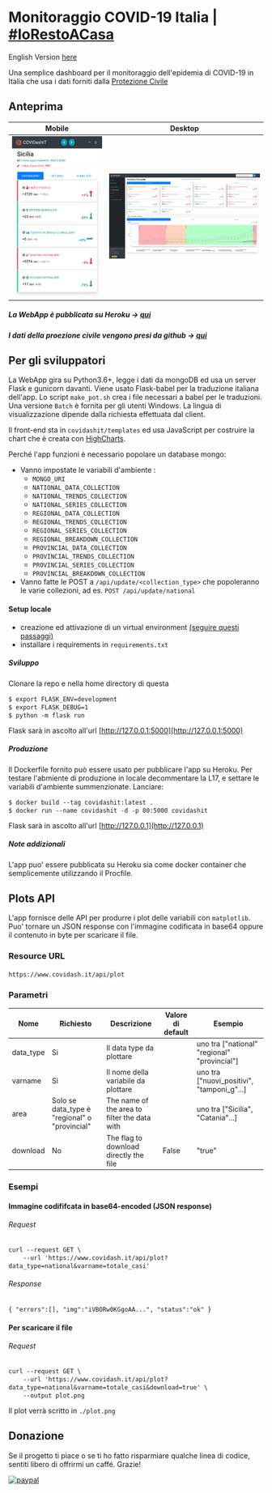 # Monitoraggio COVID-19 Italia | [\#IoRestoACasa](https://twitter.com/hashtag/iorestoacasa)

English Version [here](https://github.com/fabriziomiano/covidashit/blob/master/README.md)

Una semplice dashboard per il monitoraggio dell'epidemia di COVID-19 in Italia
che usa i dati forniti dalla [Protezione Civile](https://github.com/pcm-dpc) 

## Anteprima

Mobile          |  Desktop
:-------------------------:|:-------------------------:
![alt_text](https://raw.githubusercontent.com/fabriziomiano/covidashit/main/previews/mobile_it.png) |  ![alt_text](https://raw.githubusercontent.com/fabriziomiano/covidashit/main/previews/preview_it.png)

##### La WebApp è pubblicata su Heroku &#8594; [qui](https://covidashit.herokuapp.com/)

##### I dati della proezione civile vengono presi da github &#8594; [qui](https://github.com/pcm-dpc/COVID-19/blob/master/dati-json/dpc-covid19-ita-andamento-nazionale.json)

## Per gli sviluppatori

La WebApp gira su Python3.6+, legge i dati da mongoDB ed usa un server 
Flask e gunicorn davanti.
Viene usato Flask-babel per la traduzione italiana dell'app. 
Lo script `make_pot.sh` crea i file necessari a babel per le traduzioni.
Una versione `Batch` è fornita per gli utenti Windows. 
La lingua di visualizzazione dipende dalla richiesta effettuata dal client.

Il front-end sta in `covidashit/templates` ed usa JavaScript per costruire la chart che è 
creata con [HighCharts](https://www.highcharts.com/). 

Perché l'app funzioni è necessario popolare un database mongo: 
 - Vanno impostate le variabili d'ambiente :
    * `MONGO_URI`
    * `NATIONAL_DATA_COLLECTION`
    * `NATIONAL_TRENDS_COLLECTION`
    * `NATIONAL_SERIES_COLLECTION`
    * `REGIONAL_DATA_COLLECTION`
    * `REGIONAL_TRENDS_COLLECTION`
    * `REGIONAL_SERIES_COLLECTION`
    * `REGIONAL_BREAKDOWN_COLLECTION`
    * `PROVINCIAL_DATA_COLLECTION`
    * `PROVINCIAL_TRENDS_COLLECTION`
    * `PROVINCIAL_SERIES_COLLECTION`
    * `PROVINCIAL_BREAKDOWN_COLLECTION`
 - Vanno fatte le POST a `/api/update/<collection_type>` che popoleranno le varie collezioni, 
 ad es. ```POST /api/update/national```

#### Setup locale

* creazione ed attivazione di un virtual environment [(seguire questi passaggi)](https://packaging.python.org/guides/installing-using-pip-and-virtual-environments/)
* installare i requirements in `requirements.txt`

##### Sviluppo
Clonare la repo e nella home directory di questa
```
$ export FLASK_ENV=development
$ export FLASK_DEBUG=1
$ python -m flask run
```

Flask sarà in ascolto all'url [http://127.0.0.1:5000](http://127.0.0.1:5000)

##### Produzione
Il Dockerfile fornito può essere usato per pubblicare l'app su Heroku.
Per testare l'abmiente di produzione in locale decommentare la L17, e 
 settare le variabili d'ambiente summenzionate. Lanciare:
```
$ docker build --tag covidashit:latest . 
$ docker run --name covidashit -d -p 80:5000 covidashit
```
Flask sarà in ascolto all'url [http://127.0.0.1](http://127.0.0.1) 

##### Note addizionali

L'app puo' essere pubblicata su Heroku sia come docker container che semplicemente utilizzando il Procfile.


## Plots API

L'app fornisce delle API per produrre i plot delle variabili con `matplotlib`.
Puo' tornare un JSON response con l'immagine codificata in base64 oppure il 
contenuto in byte per scaricare il file.

### Resource URL 

`https://www.covidash.it/api/plot`

### Parametri
| Nome      | Richiesto                                        | Descrizione                                  | Valore di default | Esempio                                  |
|-----------|-------------------------------------------------|----------------------------------------------|---------------|------------------------------------------|
| data_type | Si                                             | Il data type da plottare                        |               | uno tra ["national" "regional" "provincial"] |
| varname   | Si                                             | Il nome della variabile da plottare             |               | uno tra ["nuovi_positivi", "tamponi_g"...]    |
| area      | Solo se data_type è "regional" o "provincial" | The name of the area to filter the data with |               | uno tra ["Sicilia", "Catania"...]                  |
| download  | No                                              | The flag to download directly the file       | False         | "true"                                   |

### Esempi

#### Immagine codififcata in base64-encoded (JSON response)
###### Request
```
curl --request GET \
    --url 'https://www.covidash.it/api/plot?data_type=national&varname=totale_casi'
```

###### Response

`{
    "errors":[],
    "img":"iVBORw0KGgoAA...",
    "status":"ok"
}`

#### Per scaricare il file 
###### Request 
```
curl --request GET \
    --url 'https://www.covidash.it/api/plot?data_type=national&varname=totale_casi&download=true' \
    --output plot.png
```

Il plot verrà scritto in `./plot.png`


## Donazione

Se il progetto ti piace o se ti ho fatto risparmiare qualche linea di codice, 
sentiti libero di offrirmi un caffé. Grazie!

[![paypal](https://www.paypalobjects.com/en_US/IT/i/btn/btn_donateCC_LG.gif)](https://www.paypal.com/cgi-bin/webscr?cmd=_s-xclick&hosted_button_id=PMW6C23XTQDWG)
